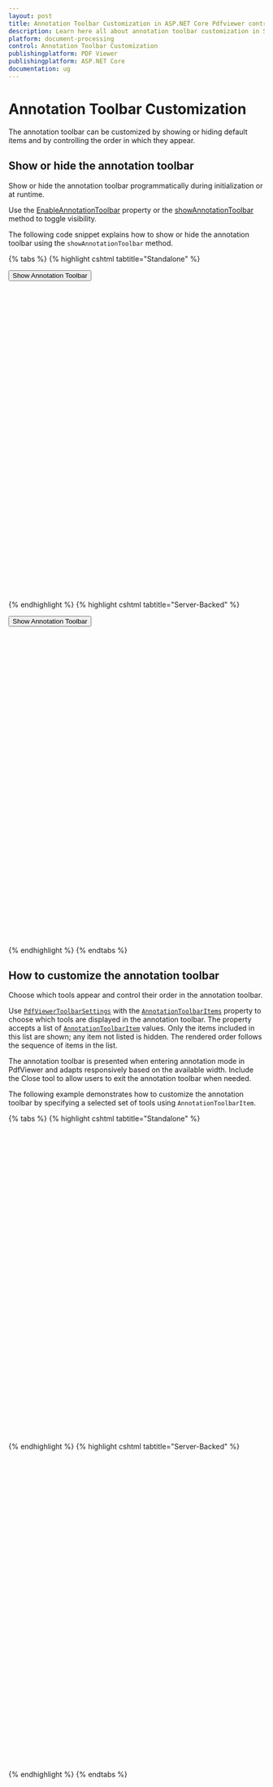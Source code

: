 ```yaml
---
layout: post
title: Annotation Toolbar Customization in ASP.NET Core Pdfviewer control | Syncfusion
description: Learn here all about annotation toolbar customization in Syncfusion ASP.NET Core Pdfviewer control of Syncfusion Essential JS 2 and more.
platform: document-processing
control: Annotation Toolbar Customization
publishingplatform: PDF Viewer
publishingplatform: ASP.NET Core
documentation: ug
---
```


# Annotation Toolbar Customization

The annotation toolbar can be customized by showing or hiding default items and by controlling the order in which they appear.

## Show or hide the annotation toolbar

Show or hide the annotation toolbar programmatically during initialization or at runtime.

Use the [EnableAnnotationToolbar](https://help.syncfusion.com/cr/aspnetcore-js2/syncfusion.ej2.pdfviewer.pdfviewer.html#Syncfusion_EJ2_PdfViewer_PdfViewer_EnableAnnotationToolbar) property or the [showAnnotationToolbar](https://ej2.syncfusion.com/javascript/documentation/api/pdfviewer/toolbar/#showannotationtoolbar) method to toggle visibility.

The following code snippet explains how to show or hide the annotation toolbar using the `showAnnotationToolbar` method.

{% tabs %}
{% highlight cshtml tabtitle="Standalone" %}

<button id="showToolbar" onclick="ShowAnnotationToolbar()">Show Annotation Toolbar</button>
<div style="width:100%;height:600px">
    <ejs-pdfviewer id="pdfviewer"
                   style="height:600px"
                   documentPath="https://cdn.syncfusion.com/content/pdf/pdf-succinctly.pdf">
    </ejs-pdfviewer>
</div>

<script>
    function ShowAnnotationToolbar() {
        var pdfViewer = document.getElementById('pdfviewer').ej2_instances[0];
        pdfViewer.toolbar.showAnnotationToolbar(false);
    }
</script>

{% endhighlight %}
{% highlight cshtml tabtitle="Server-Backed" %}

<button id="showToolbar" onclick="ShowAnnotationToolbar()">Show Annotation Toolbar</button>
<div style="width:100%;height:600px">
    <ejs-pdfviewer id="pdfviewer"
                   style="height:600px"
                   serviceUrl='/Index'
                   documentPath="https://cdn.syncfusion.com/content/pdf/pdf-succinctly.pdf">
    </ejs-pdfviewer>
</div>

<script>
    function ShowAnnotationToolbar() {
        var pdfViewer = document.getElementById('pdfviewer').ej2_instances[0];
        pdfViewer.toolbar.showAnnotationToolbar(false);
    }
</script>

{% endhighlight %}
{% endtabs %}

## How to customize the annotation toolbar

Choose which tools appear and control their order in the annotation toolbar.

Use [`PdfViewerToolbarSettings`](https://help.syncfusion.com/cr/aspnetcore-js2/Syncfusion.EJ2.PdfViewer.PdfViewerToolbarSettings.html/) with the [`AnnotationToolbarItems`](https://help.syncfusion.com/cr/aspnetcore-js2/Syncfusion.EJ2.PdfViewer.PdfViewerToolbarSettings.html#Syncfusion_EJ2_PdfViewer_PdfViewerToolbarSettings_AnnotationToolbarItems) property to choose which tools are displayed in the annotation toolbar. The property accepts a list of [`AnnotationToolbarItem`](https://help.syncfusion.com/cr/aspnetcore-js2/Syncfusion.EJ2.PdfViewer.PdfViewerToolbarSettings.html#Syncfusion_EJ2_PdfViewer_PdfViewerToolbarSettings_AnnotationToolbarItems/) values. Only the items included in this list are shown; any item not listed is hidden. The rendered order follows the sequence of items in the list.

The annotation toolbar is presented when entering annotation mode in PdfViewer and adapts responsively based on the available width. Include the Close tool to allow users to exit the annotation toolbar when needed.

The following example demonstrates how to customize the annotation toolbar by specifying a selected set of tools using `AnnotationToolbarItem`.

{% tabs %}
{% highlight cshtml tabtitle="Standalone" %}

<div style="width:100%;height:600px">
    <ejs-pdfviewer id="pdfviewer"
                   documentPath="https://cdn.syncfusion.com/content/pdf/pdf-succinctly.pdf"
                   toolbarSettings="@(new Syncfusion.EJ2.PdfViewer.PdfViewerToolbarSettings { AnnotationToolbarItems = "HighlightTool UnderlineTool StrikethroughTool ColorEditTool OpacityEditTool AnnotationDeleteTool StampAnnotationTool HandWrittenSignatureTool InkAnnotationTool ShapeTool CalibrateTool StrokeColorEditTool ThicknessEditTool" })">
    </ejs-pdfviewer>
</div>

{% endhighlight %}
{% highlight cshtml tabtitle="Server-Backed" %}

<div style="width:100%;height:600px">
    <ejs-pdfviewer id="pdfviewer"
                   serviceUrl='/Index'
                   documentPath="https://cdn.syncfusion.com/content/pdf/pdf-succinctly.pdf"
                   toolbarSettings="@(new Syncfusion.EJ2.PdfViewer.PdfViewerToolbarSettings { AnnotationToolbarItems = "HighlightTool UnderlineTool StrikethroughTool ColorEditTool OpacityEditTool AnnotationDeleteTool StampAnnotationTool HandWrittenSignatureTool InkAnnotationTool ShapeTool CalibrateTool StrokeColorEditTool ThicknessEditTool" })">
    </ejs-pdfviewer>
</div>

{% endhighlight %}
{% endtabs %}
